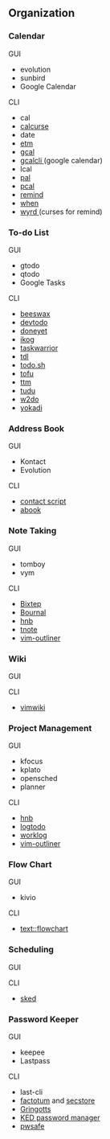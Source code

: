 ## Organization

### Calendar

GUI

  * evolution
  * sunbird
  * Google Calendar

CLI

  * cal
  * [calcurse](http://culot.org/calcurse/)
  * date
  * [etm](http://www.duke.edu/%7Edgraham/ETM/#features)
  * [gcal](http://www.gnu.org/software/gcal/gcal.html)
  * [gcalcli ](http://code.google.com/p/gcalcli/wiki/HowTo) (google calendar)
  * lcal
  * [pal](http://palcal.sourceforge.net/)
  * [pcal](http://pcal.sourceforge.net/)
  * [remind](http://www.linuxjournal.com/article/3529)
  * [when](http://www.lightandmatter.com/when/when.html)
  * [wyrd ](http://freshmeat.net/projects/wyrd/)(curses for remind)

### To-do List

GUI

  * gtodo
  * qtodo
  * Google Tasks

CLI

  * [beeswax](http://www.43folders.com/2008/06/28/beeswax-free-productivity-app-spirit-lotus-agenda)
  * [devtodo](http://swapoff.org/DevTodo)
  * [doneyet](http://code.google.com/p/doneyet/)
  * [ikog](http://www.henspace.co.uk/ikog/index.html)
  * [taskwarrior](http://taskwarrior.org/projects/show/taskwarrior/)
  * [tdl](http://www.rc0.org.uk/tdl/)
  * [todo.sh](http://ginatrapani.github.com/todo.txt-cli/)
  * [tofu](http://requiescant.tuxfamily.org/tofu/index.html)
  * [ttm](http://adamspiers.org/computing/ttm/)
  * [tudu](http://freshmeat.net/projects/tudu-list#release_299558)
  * [w2do](http://feedproxy.google.com/~r/freshmeat/feeds/fm-releases-global/~3/yTudiCwbfVM/w2do)
  * [yokadi](http://yokadi.github.com/)

  
### Address Book

GUI

  * Kontact
  * Evolution

CLI

  * [contact script](http://mostlycli.blogspot.com/2008/11/your-little-black-book-using-text-file.html)
  * [abook](http://abook.sourceforge.net/)

  
### Note Taking

GUI

  * tomboy
  * vym

CLI

  * [Bixtep](http://www.bixtep.com/content/bixtep-notes-shell)
  * [Bournal](http://freshmeat.net/projects/bournal?utm_source=feedburner&utm_medium=feed&utm_campaign=Feed%3A+freshmeat%2Ffeeds%2Ffm-releases-global+%28Freshmeat%3A+All+Software%29#release_312273)
  * [hnb](http://hnb.sourceforge.net/)
  * [tnote](http://sourceforge.net/projects/tnote/)
  * [vim-outliner](http://www.vimoutliner.org/)

  
### Wiki

GUI

CLI

  * [vimwiki](http://code.google.com/p/vimwiki/)
  
### Project Management

GUI

  * kfocus
  * kplato
  * opensched
  * planner

CLI

  * [hnb](http://hnb.sourceforge.net/)
  * [logtodo](http://logtodo.sourceforge.net/)
  * [worklog](http://sourceforge.net/projects/worklog/)
  * [vim-outliner](http://www.vimoutliner.org/)

  
### Flow Chart

GUI

  * kivio

CLI

  * [text::flowchart](http://search.cpan.org/%7Ejimt/Text-Flowchart-1.00/Flowchart.pm)

  
### Scheduling 

GUI

CLI
  * [sked](http://linux.softpedia.com/get/Office/Scheduling/Sked-34959.shtml)

  
### Password Keeper

GUI

  * keepee
  * Lastpass

CLI

  * last-cli
  * [factotum](http://man.cat-v.org/p9p/4/factotum) and [secstore](http://man.cat-v.org/p9p/1/secstore)  
  * [Gringotts](http://gringotts.berlios.de/)
  * [KED password manager](http://kedpm.sourceforge.net/screenshots.html)
  * [pwsafe](http://nsd.dyndns.org/pwsafe/)


